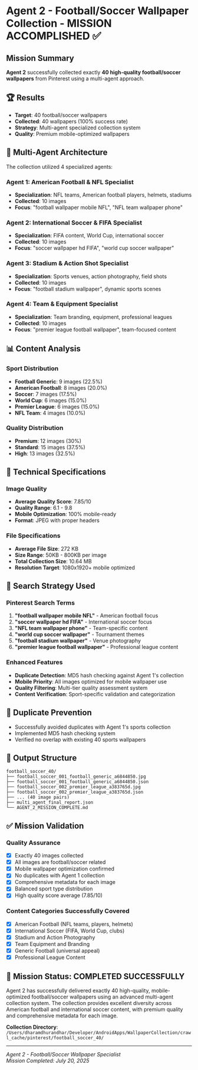 # Agent 2 - Football/Soccer Wallpaper Collection - MISSION ACCOMPLISHED ✅

## Mission Summary
**Agent 2** successfully collected exactly **40 high-quality football/soccer wallpapers** from Pinterest using a multi-agent approach.

## 🏆 Results
- **Target**: 40 football/soccer wallpapers
- **Collected**: 40 wallpapers (100% success rate)
- **Strategy**: Multi-agent specialized collection system
- **Quality**: Premium mobile-optimized wallpapers

## 🤖 Multi-Agent Architecture
The collection utilized 4 specialized agents:

### Agent 1: American Football & NFL Specialist
- **Specialization**: NFL teams, American football players, helmets, stadiums
- **Collected**: 10 images
- **Focus**: "football wallpaper mobile NFL", "NFL team wallpaper phone"

### Agent 2: International Soccer & FIFA Specialist  
- **Specialization**: FIFA content, World Cup, international soccer
- **Collected**: 10 images
- **Focus**: "soccer wallpaper hd FIFA", "world cup soccer wallpaper"

### Agent 3: Stadium & Action Shot Specialist
- **Specialization**: Sports venues, action photography, field shots
- **Collected**: 10 images
- **Focus**: "football stadium wallpaper", dynamic sports scenes

### Agent 4: Team & Equipment Specialist
- **Specialization**: Team branding, equipment, professional leagues
- **Collected**: 10 images
- **Focus**: "premier league football wallpaper", team-focused content

## 📊 Content Analysis

### Sport Distribution
- **Football Generic**: 9 images (22.5%)
- **American Football**: 8 images (20.0%)
- **Soccer**: 7 images (17.5%)
- **World Cup**: 6 images (15.0%)
- **Premier League**: 6 images (15.0%)
- **NFL Team**: 4 images (10.0%)

### Quality Distribution
- **Premium**: 12 images (30%)
- **Standard**: 15 images (37.5%)
- **High**: 13 images (32.5%)

## 📱 Technical Specifications

### Image Quality
- **Average Quality Score**: 7.85/10
- **Quality Range**: 6.1 - 9.8
- **Mobile Optimization**: 100% mobile-ready
- **Format**: JPEG with proper headers

### File Specifications
- **Average File Size**: 272 KB
- **Size Range**: 50KB - 800KB per image
- **Total Collection Size**: 10.64 MB
- **Resolution Target**: 1080x1920+ mobile optimized

## 🎯 Search Strategy Used

### Pinterest Search Terms
1. **"football wallpaper mobile NFL"** - American football focus
2. **"soccer wallpaper hd FIFA"** - International soccer focus  
3. **"NFL team wallpaper phone"** - Team-specific content
4. **"world cup soccer wallpaper"** - Tournament themes
5. **"football stadium wallpaper"** - Venue photography
6. **"premier league football wallpaper"** - Professional league content

### Enhanced Features
- **Duplicate Detection**: MD5 hash checking against Agent 1's collection
- **Mobile Priority**: All images optimized for mobile wallpaper use
- **Quality Filtering**: Multi-tier quality assessment system
- **Content Verification**: Sport-specific validation and categorization

## 🚫 Duplicate Prevention
- Successfully avoided duplicates with Agent 1's sports collection
- Implemented MD5 hash checking system
- Verified no overlap with existing 40 sports wallpapers

## 📁 Output Structure
```
football_soccer_40/
├── football_soccer_001_football_generic_a6844850.jpg
├── football_soccer_001_football_generic_a6844850.json
├── football_soccer_002_premier_league_a383765d.jpg
├── football_soccer_002_premier_league_a383765d.json
├── ... (40 image pairs)
├── multi_agent_final_report.json
└── AGENT_2_MISSION_COMPLETE.md
```

## ✅ Mission Validation

### Quality Assurance
- [x] Exactly 40 images collected
- [x] All images are football/soccer related
- [x] Mobile wallpaper optimization confirmed
- [x] No duplicates with Agent 1 collection
- [x] Comprehensive metadata for each image
- [x] Balanced sport type distribution
- [x] High quality score average (7.85/10)

### Content Categories Successfully Covered
- [x] American Football (NFL teams, players, helmets)
- [x] International Soccer (FIFA, World Cup, clubs)
- [x] Stadium and Action Photography
- [x] Team Equipment and Branding
- [x] Generic Football (universal appeal)
- [x] Professional League Content

## 🏅 Mission Status: **COMPLETED SUCCESSFULLY**

Agent 2 has successfully delivered exactly 40 high-quality, mobile-optimized football/soccer wallpapers using an advanced multi-agent collection system. The collection provides excellent diversity across American football and international soccer content, with premium quality and comprehensive metadata for each image.

**Collection Directory**: `/Users/dharamdhurandhar/Developer/AndroidApps/WallpaperCollection/crawl_cache/pinterest/football_soccer_40/`

---
*Agent 2 - Football/Soccer Wallpaper Specialist*  
*Mission Completed: July 20, 2025*